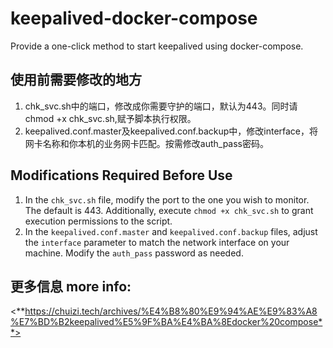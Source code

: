 # keepalived-docker-compose
Provide a one-click method to start keepalived using docker-compose.

## 使用前需要修改的地方
1. chk_svc.sh中的端口，修改成你需要守护的端口，默认为443。同时请chmod +x chk_svc.sh,赋予脚本执行权限。
2. keepalived.conf.master及keepalived.conf.backup中，修改interface，将网卡名称和你本机的业务网卡匹配。按需修改auth_pass密码。


## Modifications Required Before Use
1. In the `chk_svc.sh` file, modify the port to the one you wish to monitor. The default is 443. Additionally, execute `chmod +x chk_svc.sh` to grant execution permissions to the script.
2. In the `keepalived.conf.master` and `keepalived.conf.backup` files, adjust the `interface` parameter to match the network interface on your machine. Modify the `auth_pass` password as needed.

## 更多信息 more info:
<**https://chuizi.tech/archives/%E4%B8%80%E9%94%AE%E9%83%A8%E7%BD%B2keepalived%E5%9F%BA%E4%BA%8Edocker%20compose**>
